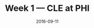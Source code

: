 ---
layout: game
title: Week 1 — CLE at PHI
season: 2016
game_id: 2016_01_CLE_PHI
week: 1
date: 2016-09-11
home_team: PHI
away_team: CLE
final_home: 29
final_away: 10
pbp_url: /assets/data/pbp/2016/2016_01_CLE_PHI.csv.gz
---